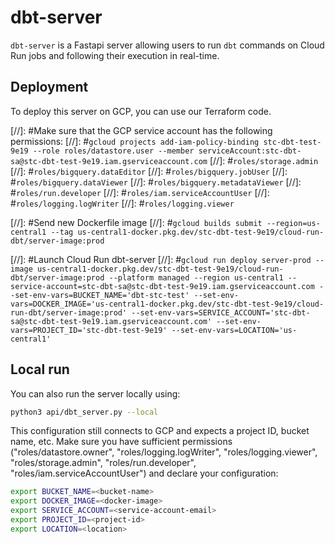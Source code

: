 # dbt-server

```dbt-server``` is a Fastapi server allowing users to run ```dbt``` commands on Cloud Run jobs and following their execution in real-time.

## Deployment

To deploy this server on GCP, you can use our Terraform code.

[//]: #Make sure that the GCP service account has the following permissions:
[//]: #```gcloud projects add-iam-policy-binding stc-dbt-test-9e19 --role roles/datastore.user --member serviceAccount:stc-dbt-sa@stc-dbt-test-9e19.iam.gserviceaccount.com```
[//]: #```roles/storage.admin```
[//]: #```roles/bigquery.dataEditor```
[//]: #```roles/bigquery.jobUser```
[//]: #```roles/bigquery.dataViewer```
[//]: #```roles/bigquery.metadataViewer```
[//]: #```roles/run.developer```
[//]: #```roles/iam.serviceAccountUser```
[//]: #```roles/logging.logWriter```
[//]: #```roles/logging.viewer```

[//]: #Send new Dockerfile image
[//]: #```gcloud builds submit --region=us-central1 --tag us-central1-docker.pkg.dev/stc-dbt-test-9e19/cloud-run-dbt/server-image:prod```

[//]: #Launch Cloud Run dbt-server
[//]: #```gcloud run deploy server-prod --image us-central1-docker.pkg.dev/stc-dbt-test-9e19/cloud-run-dbt/server-image:prod --platform managed --region us-central1 --service-account=stc-dbt-sa@stc-dbt-test-9e19.iam.gserviceaccount.com --set-env-vars=BUCKET_NAME='dbt-stc-test' --set-env-vars=DOCKER_IMAGE='us-central1-docker.pkg.dev/stc-dbt-test-9e19/cloud-run-dbt/server-image:prod' --set-env-vars=SERVICE_ACCOUNT='stc-dbt-sa@stc-dbt-test-9e19.iam.gserviceaccount.com' --set-env-vars=PROJECT_ID='stc-dbt-test-9e19' --set-env-vars=LOCATION='us-central1'```

## Local run

You can also run the server locally using:

```sh
python3 api/dbt_server.py --local
```

This configuration still connects to GCP and expects a project ID, bucket name, etc. Make sure you have sufficient permissions ("roles/datastore.owner", "roles/logging.logWriter", "roles/logging.viewer", "roles/storage.admin", "roles/run.developer", "roles/iam.serviceAccountUser") and declare your configuration:

```sh
export BUCKET_NAME=<bucket-name>
export DOCKER_IMAGE=<docker-image>
export SERVICE_ACCOUNT=<service-account-email>
export PROJECT_ID=<project-id>
export LOCATION=<location>
```